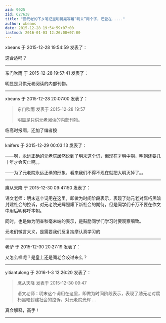 ```yaml
---
aid: 9025
zid: 627638
title: "勋元老的下乡笔记里明晃晃写着“明末”两个字，还登在....."
author: xbeans
date: 2015-12-28 19:54:59+07:00
lastmod: 2016-01-03 12:26:00+07:00
---
```


xbeans 于 2015-12-28 19:54:59 发表了：

这合适吗？

---

东门吹雨 于 2015-12-28 19:57:41 发表了：

明显是只供元老阅读的内部刊物。

---

xbeans 于 2015-12-28 20:07:00 发表了：

> 东门吹雨 发表于 2015-12-28 19:57
>
> 明显是只供元老阅读的内部刊物。

临高时报啊，还加了编者按

---

knifers 于 2015-12-29 00:03:13 发表了：

——啊，永远正确的元老院居然说到了明末这个词，但现在才明中期，明朝还要几十年才会灭亡啊。。

——为了元老院永远正确的形象，看来我们不得不现在就把大明灭掉了。。

---

鹰从天降 于 2015-12-30 09:47:50 发表了：

语文老师：明末这个词用在这里，即做为时间阶段表示，表现了勋元老对腐朽黑暗封建社会的控诉，对元老院光辉照耀下新社会的期待，但是同学们千万不要在作文中用后明称呼本朝。

同时，也是做为明查秋毫末端的表示，是鼓励同学们学习时要观察细致。

元老们微言大义，是需要我们反复揣摩认真学习的

---

老驴 于 2015-12-30 20:27:19 发表了：

又怎么样呢？是皇上还是阁老会咬过来么？

---

yitiantulong 于 2016-1-3 12:26:20 发表了：

> 鹰从天降 发表于 2015-12-30 09:47
>
> 语文老师：明末这个词用在这里，即做为时间阶段表示，表现了勋元老对腐朽黑暗封建社会的控诉，对元老院光辉 ...

真会解释，高手！

---
